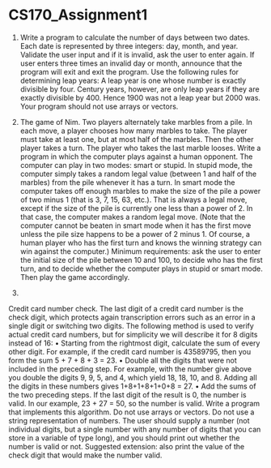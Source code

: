 # CS170_Assignment1

1) Write a program to calculate the number of days between two dates. Each date is represented by three integers: day, month, and year. Validate the user input and if it is invalid, ask the user to enter again. If user enters three times an invalid day or month, announce that the program will exit and exit the program. Use the following rules for determining leap years: A leap year is one whose number is exactly divisible by four.  Century years, however, are only leap years if they are exactly divisible by 400. Hence 1900 was not a leap year but 2000 was. Your program should not use arrays or vectors. 



2) The game of Nim. Two players alternately take marbles from a pile. In each move, a player chooses how many marbles to take. The player must take at least one, but at most half of the marbles. Then the other player takes a turn. The player who takes the last marble looses. 
Write a program in which the computer plays against a human opponent. The computer can play in two modes: smart or stupid. In stupid mode, the computer simply takes a random legal value (between 1 and half of the marbles) from the pile whenever it has a turn. In smart mode the computer takes off enough marbles to make the size of the pile a power of two minus 1 (that is 3, 7, 15, 63, etc.). That is always a legal move, except if the size of the pile is currently one less than a power of 2. In that case, the computer makes a random legal move. (Note that the computer cannot be beaten in smart mode when it has the first move unless the pile size happens to be a power of 2 minus 1. Of course, a human player who has the first turn and knows the winning strategy can win against the computer.)
Minimum requirements: ask the user to enter the initial size of the pile between 10 and 100, to decide who has the first turn, and to decide whether the computer plays in stupid or smart mode. Then play the game accordingly.



3) 
Credit card number check.  The last digit of a credit card number is the check digit, which protects again transcription errors such as an error in a single digit or switching two digits. The following method is used to verify actual credit card numbers, but for simplicity we will describe it for 8 digits instead of 16:
•	Starting from the rightmost digit, calculate the sum of every other digit. For example, if the credit card number is 43589795, then you form the sum 5 + 7 + 8 + 3 = 23.
•	Double all the digits that were not included in the preceding step. For example, with the number give above you double the digits 9, 9, 5, and 4, which yield 18, 18, 10, and 8. Adding all the digits in these numbers gives 1+8+1+8+1+0+8 = 27.
•	Add the sums of the two preceding steps. If the last digit of the result is 0, the number is valid. In our example, 23 + 27 = 50, so the number is valid.
Write a program that implements this algorithm. Do not use arrays or vectors. Do not use a string representation of numbers.  The user should supply a number (not individual digits, but a single number with any number of digits that you can store in a variable of type long), and you should print out whether the number is valid or not.  Suggested extension: also print the value of the check digit that would make the number valid.

